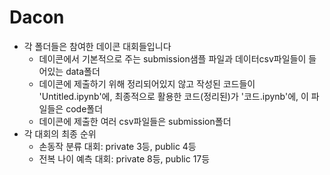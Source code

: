 # Dacon
- 각 폴더들은 참여한 데이콘 대회들입니다
  - 데이콘에서 기본적으로 주는 submission샘플 파일과 데이터csv파일들이 들어있는 data폴더
  - 데이콘에 제출하기 위해 정리되어있지 않고 작성된 코드들이 'Untitled.ipynb'에, 최종적으로 활용한 코드(정리된)가 '코드.ipynb'에, 이 파일들은 code폴더
  - 데이콘에 제출한 여러 csv파일들은 submission폴더
- 각 대회의 최종 순위
  - 손동작 분류 대회: private 3등, public 4등
  - 전복 나이 예측 대회: private 8등, public 17등

